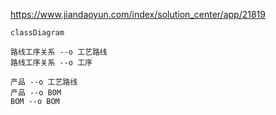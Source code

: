 <https://www.jiandaoyun.com/index/solution_center/app/21819>

```mermaid
classDiagram

路线工序关系 --o 工艺路线
路线工序关系 --o 工序

产品 --o 工艺路线
产品 --o BOM
BOM --o BOM
```
